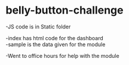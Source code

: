 # belly-button-challenge

-JS code is in Static folder 

-index has html code for the dashboard  
-sample is the data given for the module 

-Went to office hours for help with the module
